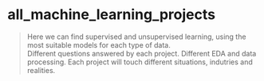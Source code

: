 # all_machine_learning_projects 
> Here we can find supervised and unsupervised learning, using the most suitable models for each type of data.  
> Different questions answered by each project.
> Different EDA and data processing.
> Each project will touch different situations, indutries and realities. 
